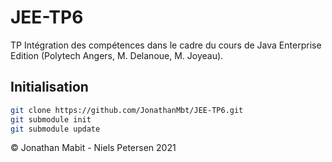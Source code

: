 # JEE-TP6

TP Intégration des compétences dans le cadre du cours de Java Enterprise Edition (Polytech Angers, M. Delanoue, M. Joyeau).

## Initialisation
```bash
git clone https://github.com/JonathanMbt/JEE-TP6.git
git submodule init
git submodule update
```


© Jonathan Mabit - Niels Petersen 2021
